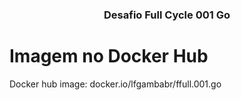 <h3 align="center">Desafio Full Cycle 001 Go</h3>


# Imagem no Docker Hub
Docker hub image: docker.io/lfgambabr/ffull.001.go